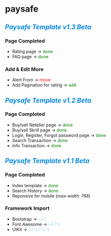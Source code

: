 # paysafe

## ***<span style="color: #0088dd">Paysafe Template v1.3 Beta</span>***

### Page Completed
- Rating page -> <span style="color: green">done</span>
- FAQ page -> <span style="color: green">done</span>

### Add & Edit More
- Alert From -> <span style="color: red">move</span>
- Add Pagination for rating -> <span style="color: green">add</span>

## ***<span style="color: #0088dd">Paysafe Template v1.2 Beta</span>***

### Page Completed
- Buy/sell Neteller page -> <span style="color: green">done</span>
- Buy/sell Skrill page -> <span style="color: green">done</span>
- Login, Register, Forgot password page -> <span style="color: green">done</span>
- Search Transaction -> <span style="color: green">done</span>
- Info Transaction -> <span style="color: green">done</span>

## ***<span style="color: #0088dd">Paysafe Template v1.1 Beta</span>***

### Page Completed
- Index template -> <span style="color: green">done</span>
- Search History -> <span style="color: green">done</span>
- Reponsive for mobile (*max-width: 768*)

### Framework Import
- Bootstrap -> <span style="color: lightblue">v4.1</span>
- Font Awesome -> <span style="color: lightblue">v4.7.0</span>
- UIKit -> <span style="color: lightblue">v3.0.0 rc 5</span>